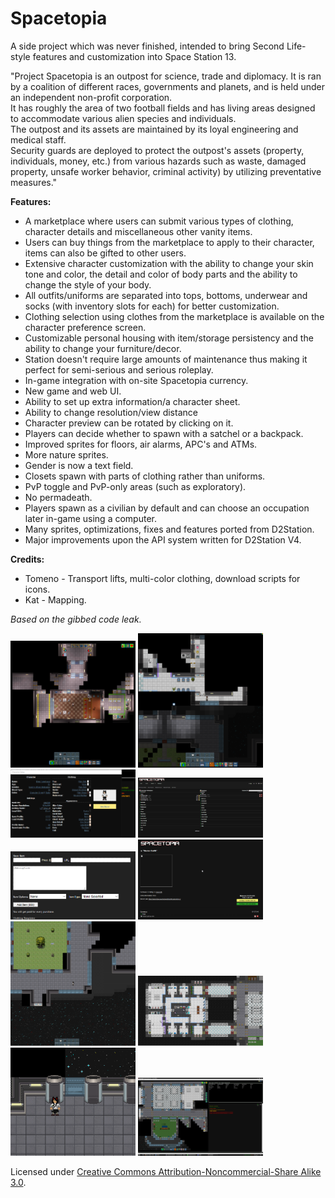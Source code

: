 # Spacetopia

A side project which was never finished, intended to bring Second Life-style features and customization into Space Station 13.

"Project Spacetopia is an outpost for science, trade and diplomacy. It is ran by a coalition of different races, governments and planets, and is held under an independent non-profit corporation.  
It has roughly the area of two football fields and has living areas designed to accommodate various alien species and individuals.  
The outpost and its assets are maintained by its loyal engineering and medical staff.  
Security guards are deployed to protect the outpost's assets (property, individuals, money, etc.) from various hazards such as waste, damaged property, unsafe worker behavior, criminal activity) by utilizing preventative measures."

**Features:**

*   A marketplace where users can submit various types of clothing, character details and miscellaneous other vanity items.
*   Users can buy things from the marketplace to apply to their character, items can also be gifted to other users.
*   Extensive character customization with the ability to change your skin tone and color, the detail and color of body parts and the ability to change the style of your body.
*   All outfits/uniforms are separated into tops, bottoms, underwear and socks (with inventory slots for each) for better customization.
*   Clothing selection using clothes from the marketplace is available on the character preference screen.
*   Customizable personal housing with item/storage persistency and the ability to change your furniture/decor.
*   Station doesn't require large amounts of maintenance thus making it perfect for semi-serious and serious roleplay.
*   In-game integration with on-site Spacetopia currency.
*   New game and web UI.
*   Ability to set up extra information/a character sheet.
*   Ability to change resolution/view distance
*   Character preview can be rotated by clicking on it.
*   Players can decide whether to spawn with a satchel or a backpack.
*   Improved sprites for floors, air alarms, APC's and ATMs.
*   More nature sprites.
*   Gender is now a text field.
*   Closets spawn with parts of clothing rather than uniforms.
*   PvP toggle and PvP-only areas (such as exploratory).
*   No permadeath.
*   Players spawn as a civilian by default and can choose an occupation later in-game using a computer.
*   Many sprites, optimizations, fixes and features ported from D2Station.
*   Major improvements upon the API system written for D2Station V4.

**Credits:**

*   Tomeno - Transport lifts, multi-color clothing, download scripts for icons.
*   Kat - Mapping.


*Based on the gibbed code leak.*


<a href="screenshots/1.png" target="_blank"><img src="screenshots/1.png" alt="[IMG]" width="200"/></a>  <a href="screenshots/2.png" target="_blank"><img src="screenshots/2.png" alt="[IMG]" width="200"/></a>  <a href="screenshots/3.png" target="_blank"><img src="screenshots/3.png" alt="[IMG]" width="200"/></a>  <a href="screenshots/4.png" target="_blank"><img src="screenshots/4.png" alt="[IMG]" width="200"/></a>  <a href="screenshots/5.png" target="_blank"><img src="screenshots/5.png" alt="[IMG]" width="200"/></a>  <a href="screenshots/6.png" target="_blank"><img src="screenshots/6.png" alt="[IMG]" width="200"/></a>  <a href="screenshots/7.png" target="_blank"><img src="screenshots/7.png" alt="[IMG]" width="200"/></a>  <a href="screenshots/8.png" target="_blank"><img src="screenshots/8.png" alt="[IMG]" width="200"/></a>  <a href="screenshots/9.png" target="_blank"><img src="screenshots/9.png" alt="[IMG]" width="200"/></a>  <a href="screenshots/10.png" target="_blank"><img src="screenshots/10.png" alt="[IMG]" width="200"/></a>


Licensed under [Creative Commons Attribution-Noncommercial-Share Alike 3.0](http://creativecommons.org/licenses/by-nc-sa/3.0/).
